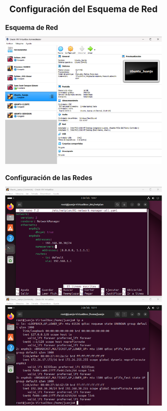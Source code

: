 ### <h1 align="center"> Configuración del Esquema de Red </h1>
## Esquema de Red
![Tarjetas de red](./Img/captura1.PNG) 
## Configuración de las Redes
![Configuración de red](./Img/captura2.PNG)
![Comprobación de red](./Img/captura3.PNG)
